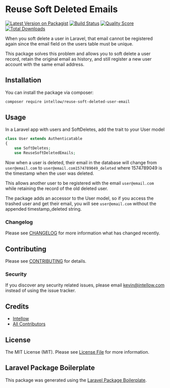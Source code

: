 # Reuse Soft Deleted Emails

[![Latest Version on Packagist](https://img.shields.io/packagist/v/intellow/reuse-soft-deleted-user-email.svg?style=flat-square)](https://packagist.org/packages/intellow/reuse-soft-deleted-user-email)
[![Build Status](https://img.shields.io/travis/intellow/reuse-soft-deleted-user-email/master.svg?style=flat-square)](https://travis-ci.org/intellow/reuse-soft-deleted-user-email)
[![Quality Score](https://img.shields.io/scrutinizer/g/intellow/reuse-soft-deleted-user-email.svg?style=flat-square)](https://scrutinizer-ci.com/g/intellow/reuse-soft-deleted-user-email)
[![Total Downloads](https://img.shields.io/packagist/dt/intellow/reuse-soft-deleted-user-email.svg?style=flat-square)](https://packagist.org/packages/intellow/reuse-soft-deleted-user-email)

When you soft delete a user in Laravel, that email cannot be registered again since the email field on the users table must be unique.

This package solves this problem and allows you to soft delete a user record, retain the original email as history, and still register a new user account with the same email address.

## Installation

You can install the package via composer:

```bash
composer require intellow/reuse-soft-deleted-user-email
```

## Usage
In a Laravel app with users and SoftDeletes, add the trait to your User model
``` php
class User extends Authenticatable
{
    use SoftDeletes;
    use ReuseSoftDeletedEmails;
```

Now when a user is deleted, their email in the database will change from `user@email.com` to `user@email.com1574789049_deleted` where 1574789049 is the timestamp when the user was deleted.

This allows another user to be registered with the email `user@email.com` while retaining the record of the old deleted user.

The package adds an accessor to the User model, so if you access the trashed user and get their email, you will see `user@email.com` without the appended timestamp_deleted string.

### Changelog

Please see [CHANGELOG](CHANGELOG.md) for more information what has changed recently.

## Contributing

Please see [CONTRIBUTING](CONTRIBUTING.md) for details.

### Security

If you discover any security related issues, please email kevin@intellow.com instead of using the issue tracker.

## Credits

- [Intellow](https://github.com/intellow)
- [All Contributors](../../contributors)

## License

The MIT License (MIT). Please see [License File](LICENSE.md) for more information.

## Laravel Package Boilerplate

This package was generated using the [Laravel Package Boilerplate](https://laravelpackageboilerplate.com).
